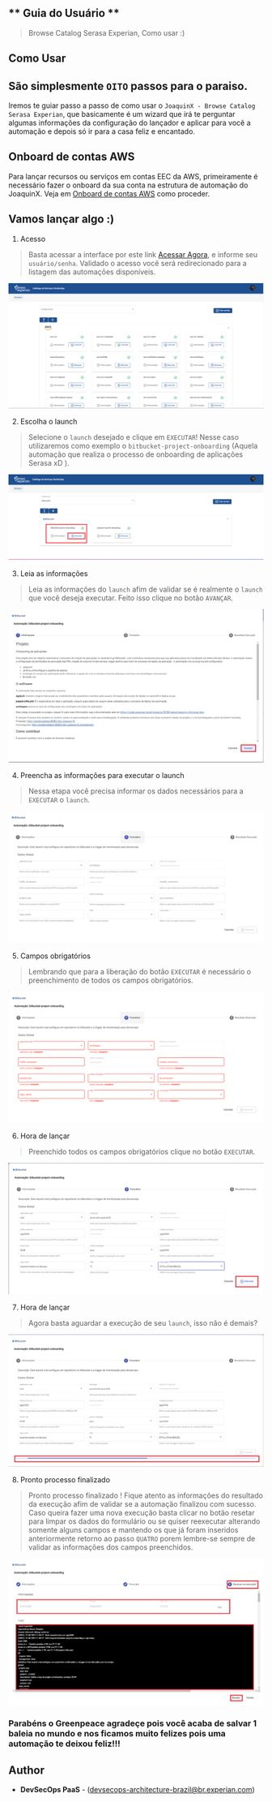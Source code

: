 ** Guia do Usuário **
----
> Browse Catalog Serasa Experian, Como usar :)

## Como Usar

São simplesmente `OITO` passos para o paraiso.
------

Iremos te guiar passo a passo de como usar o `JoaquinX - Browse Catalog Serasa Experian`, que basicamente é um wizard que irá te perguntar algumas informações da configuração do lançador e aplicar para você a automação e depois só ir para a casa feliz e encantado.

## Onboard de contas AWS

Para lançar recursos ou serviços em contas EEC da AWS, primeiramente é necessário fazer o onboard da sua conta na estrutura de automação do JoaquinX. Veja em [Onboard de contas AWS](onboard_aws_account.md) como proceder.

## Vamos lançar algo :)

1. Acesso
> Basta acessar a interface por este link [Acessar Agora](https://catalogo-infra-front-catalog-infra.f-internal.br.appcanvas.net/login), e informe seu `usuário/senha`. Validado o acesso você será redirecionado para a listagem das automações disponíveis.

![Drag Racing](imgs/tela1.png)

2. Escolha o launch
> Selecione o `launch` desejado e clique em `EXECUTAR`! Nesse caso utilizaremos como exemplo o `bitbucket-project-onboarding` (Aquela automação que realiza o processo de onboarding de aplicações Serasa xD ).

![Drag Racing](imgs/tela2.png)

3. Leia as informações
> Leia as informações do `launch` afim de validar se é realmente o `launch` que você deseja executar. Feito isso clique no botão `AVANÇAR`.

![Drag Racing](imgs/tela3.png)

4. Preencha as informações para executar o launch
> Nessa etapa você precisa informar os dados necessários para a `EXECUTAR` o `launch`.

![Drag Racing](imgs/tela4.png)

5. Campos obrigatórios
> Lembrando que para a liberação do botão `EXECUTAR` é necessário o preenchimento de todos os campos obrigatórios.

![Drag Racing](imgs/tela5.png)

6. Hora de lançar
> Preenchido todos os campos obrigatórios clique no botão `EXECUTAR`.

![Drag Racing](imgs/tela6.png)

7. Hora de lançar
> Agora basta aguardar a execução de seu `launch`, isso não é demais?

![Drag Racing](imgs/tela7.png)

8. Pronto processo finalizado
> Pronto processo finalizado ! Fique atento as informações do resultado da execução afim de validar se a automação finalizou com sucesso. Caso queira fazer uma nova execução basta clicar no botão resetar para limpar os dados do formulário ou se quiser reexecutar alterando somente alguns campos e mantendo os que já foram inseridos anteriormente retorno ao passo `QUATRO` porem lembre-se sempre de validar as informações dos campos preenchidos.

![Drag Racing](imgs/tela8.png)

### Parabéns o Greenpeace agradeçe pois você acaba de salvar 1 baleia no mundo e nos ficamos muito felizes pois uma automação te deixou feliz!!!

## Author

* **DevSecOps PaaS** - (devsecops-architecture-brazil@br.experian.com)
